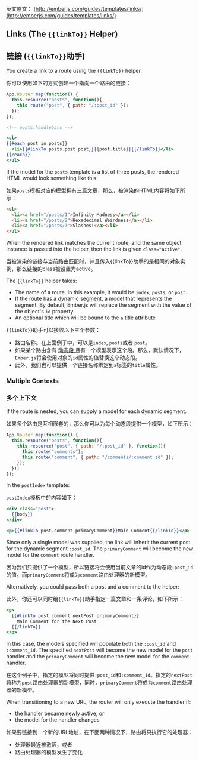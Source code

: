 英文原文： [http://emberjs.com/guides/templates/links/](http://emberjs.com/guides/templates/links/)

## Links (The `{{linkTo}}` Helper)

## 链接 (`{{linkTo}}`助手)

You create a link to a route using the `{{linkTo}}` helper.

你可以使用如下的方式创建一个指向一个路由的链接：

```js
App.Router.map(function() {
  this.resource("posts", function(){
    this.route("post", { path: "/:post_id" });
  });
});
```

```handlebars
<!-- posts.handlebars -->

<ul>
{{#each post in posts}}
  <li>{{#linkTo posts.post post}}{{post.title}}{{/linkTo}}</li>
{{/each}}
</ul>
```

If the model for the `posts` template is a list of three posts, the
rendered HTML would look something like this:

如果`posts`模板对应的模型拥有三篇文章，那么，被渲染的HTML内容将如下所示：

```html
<ul>
  <li><a href="/posts/1">Infinity Madness</a></li>
  <li><a href="/posts/2">Hexadecimal Weirdness</a></li>
  <li><a href="/posts/3">Slashes!</a></li>
</ul>
```

When the rendered link matches the current route, and the same object instance is passed into the helper, then the link is given `class="active"`.

当被渲染的链接与当前路由匹配时，并且传入{{linkTo}}助手的是相同的对象实例，那么链接的class被设置为active。

The `{{linkTo}}` helper takes:

* The name of a route. In this example, it would be `index`, `posts`, or
  `post`.
* If the route has a [dynamic segment](/guides/routing/defining-your-routes/#toc_dynamic-segments), 
  a model that represents the segment. By default, Ember.js will replace the segment with the
  value of the object's `id` property.
* An optional title which will be bound to the `a` title attribute

`{{linkTo}}`助手可以接收以下三个参数：

* 路由名称。在上面例子中，可以是`index`, `posts`或者 `post`。
* 如果某个路由含有
  [动态段](/guides/routing/defining-your-routes/#toc_dynamic-segments),且有一个模型表示这个段。那么，默认情况下，`Ember.js`将会使用对象的`id`属性的值替换这个动态段。
* 此外，我们也可以提供一个链接名称绑定到`a`标签的`title`属性。

### Multiple Contexts

### 多个上下文

If the route is nested, you can supply a model for each dynamic
segment.

如果多个路由是互相嵌套的，那么你可以为每个动态段提供一个模型，如下所示：

```js
App.Router.map(function() {
  this.resource("posts", function(){
    this.resource("post", { path: "/:post_id" }, function(){
      this.route("comments");
      this.route("comment", { path: "/comments/:comment_id" });
    });
  });
});
```

In the `postIndex` template:

`postIndex`模板中的内容如下：

```handlebars
<div class="post">
  {{body}}
</div>

<p>{{#linkTo post.comment primaryComment}}Main Comment{{/linkTo}}</p>
```

Since only a single model was supplied, the link will inherit the
current post for the dynamic segment `:post_id`. The `primaryComment`
will become the new model for the `comment` route handler.

因为我们只提供了一个模型，所以链接将会使用当前文章的id作为动态段`:post_id`的值。而`primaryComment`将成为`comment`路由处理器的新模型。

Alternatively, you could pass both a post and a comment to the helper:

此外，你还可以同时给`{{linkTo}}`助手指定一篇文章和一条评论，如下所示：

```handlebars
<p>
  {{#linkTo post.comment nextPost primaryComment}}
    Main Comment for the Next Post
  {{/linkTo}}
</p>
```

In this case, the models specified will populate both the `:post_id`
and `:comment_id`. The specified `nextPost` will become the new
model for the `post` handler and the `primaryComment` will become the
new model for the `comment` handler.

在这个例子中，指定的模型将同时提供`:post_id`和`:comment_id`。指定的`nextPost`将称为`post`路由处理器的新模型，同时，`primaryComment`将成为`comment`路由处理器的新模型。

When transitioning to a new URL, the router will only execute the
handler if:

* the handler became newly active, or
* the model for the handler changes

如果要链接到一个新的URL地址，在下面两种情况下，路由将只执行它的处理器：

* 处理器最近被激活，或者
* 路由处理器的模型发生了变化
